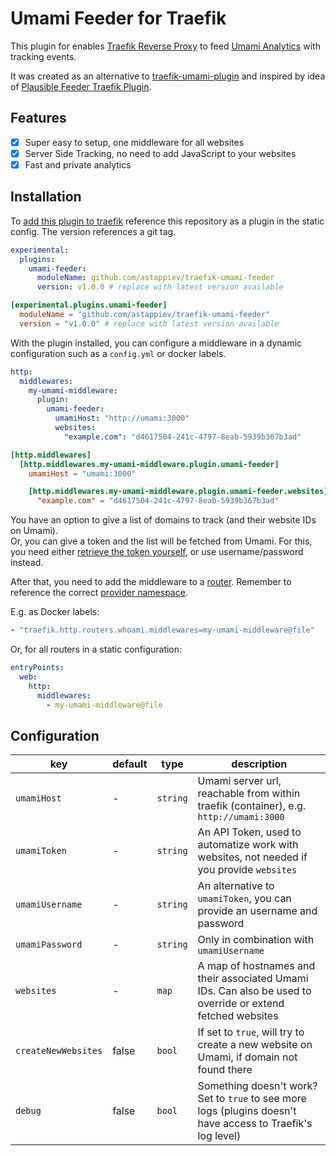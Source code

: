 # Umami Feeder for Traefik

This plugin for enables [Traefik Reverse Proxy](https://traefik.io/traefik/) to feed [Umami Analytics](https://umami.is)
with tracking events.

It was created as an alternative to [traefik-umami-plugin](https://github.com/1cedsoda/traefik-umami-plugin) and
inspired by idea of [Plausible Feeder Traefik Plugin](https://github.com/safing/plausiblefeeder).

## Features

- [X] Super easy to setup, one middleware for all websites
- [X] Server Side Tracking, no need to add JavaScript to your websites
- [X] Fast and private analytics

## Installation

To [add this plugin to traefik](https://plugins.traefik.io/install) reference this repository as a plugin in the static
config.
The version references a git tag.

```yaml
experimental:
  plugins:
    umami-feeder:
      moduleName: github.com/astappiev/traefik-umami-feeder
      version: v1.0.0 # replace with latest version available
```

```toml
[experimental.plugins.umami-feeder]
  moduleName = "github.com/astappiev/traefik-umami-feeder"
  version = "v1.0.0" # replace with latest version available
```

With the plugin installed, you can configure a middleware in a dynamic configuration such as a `config.yml` or docker
labels.

```yaml
http:
  middlewares:
    my-umami-middleware:
      plugin:
        umami-feeder:
          umamiHost: "http://umami:3000"
          websites:
            "example.com": "d4617504-241c-4797-8eab-5939b367b3ad"
```

```toml
[http.middlewares]
  [http.middlewares.my-umami-middleware.plugin.umami-feeder]
    umamiHost = "umami:3000"

    [http.middlewares.my-umami-middleware.plugin.umami-feeder.websites]
      "example.com" = "d4617504-241c-4797-8eab-5939b367b3ad"
```

You have an option to give a list of domains to track (and their website IDs on Umami). \
Or, you can give a token and the list will be fetched from Umami. For this, you need either [retrieve the token yourself](https://umami.is/docs/api/authentication), or use
username/password instead.

After that, you need to add the middleware to a [router](https://doc.traefik.io/traefik/routing/routers/#middlewares_1).
Remember to reference the
correct [provider namespace](https://doc.traefik.io/traefik/providers/overview/#provider-namespace).

E.g. as Docker labels:
```yaml
- "traefik.http.routers.whoami.middlewares=my-umami-middleware@file"
```

Or, for all routers in a static configuration:
```yaml
entryPoints:
  web:
    http:
      middlewares:
        - my-umami-middleware@file
```

## Configuration

| key                 | default | type     | description                                                                                                 |
|---------------------|---------|----------|-------------------------------------------------------------------------------------------------------------|
| `umamiHost`         | -       | `string` | Umami server url, reachable from within traefik (container), e.g. `http://umami:3000`                       |
| `umamiToken`        | -       | `string` | An API Token, used to automatize work with websites, not needed if you provide `websites`                   |
| `umamiUsername`     | -       | `string` | An alternative to `umamiToken`, you can provide an username and password                                    |
| `umamiPassword`     | -       | `string` | Only in combination with `umamiUsername`                                                                    |
| `websites`          | -       | `map`    | A map of hostnames and their associated Umami IDs. Can also be used to override or extend fetched websites  |
| `createNewWebsites` | false   | `bool`   | If set to `true`, will try to create a new website on Umami, if domain not found there                      |
| `debug`             | false   | `bool`   | Something doesn't work? Set to `true` to see more logs (plugins doesn't have access to Traefik's log level) |
